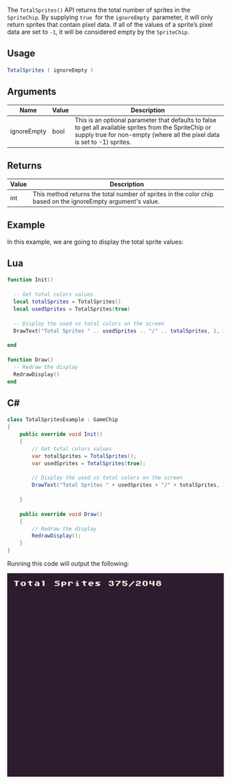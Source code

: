 The `TotalSprites()` API returns the total number of sprites in the `SpriteChip`. By supplying `true `for the `ignoreEmpty `parameter, it will only return sprites that contain pixel data. If all of the values of a sprite’s pixel data are set to `-1`, it will be considered empty by the `SpriteChip`.

## Usage

```csharp
TotalSprites ( ignoreEmpty )
```

## Arguments

| Name        | Value | Description                                                                                                                                                                              |
|-------------|-------|------------------------------------------------------------------------------------------------------------------------------------------------------------------------------------------|
| ignoreEmpty | bool  | This is an optional parameter that defaults to false to get all available sprites from the SpriteChip or supply true for non\-empty \(where all the pixel data is set to \-1\) sprites\. |

## Returns

| Value | Description                                                                                                   |
|-------|---------------------------------------------------------------------------------------------------------------|
| int   | This method returns the total number of sprites in the color chip based on the ignoreEmpty argument's value\. |

## Example

In this example, we are going to display the total sprite values:



## Lua

```lua
function Init()

  -- Get total colors values
  local totalSprites = TotalSprites()
  local usedSprites = TotalSprites(true)

  -- Display the used vs total colors on the screen
  DrawText("Total Sprites " .. usedSprites .. "/" .. totalSprites, 1, 1, DrawMode.Tile, "large", 15)

end

function Draw()
  -- Redraw the display
  RedrawDisplay()
end
```



## C#

```csharp
class TotalSpritesExample : GameChip
{
    public override void Init()
    {
        // Get total colors values
        var totalSprites = TotalSprites();
        var usedSprites = TotalSprites(true);

        // Display the used vs total colors on the screen
        DrawText("Total Sprites " + usedSprites + "/" + totalSprites, 1, 1, DrawMode.Tile, "large", 15);

    }

    public override void Draw()
    {
        // Redraw the display
        RedrawDisplay();
    }
}
```



Running this code will output the following:

![image alt text](images/TotalSpritesOutput_image_0.png)


